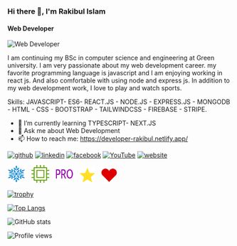 ### Hi there 👋, I'm Rakibul Islam
#### Web Developer
![Web Developer](https://media-exp2.licdn.com/dms/image/C5616AQEX6wNIkSUTyw/profile-displaybackgroundimage-shrink_350_1400/0/1654704662868?e=1661990400&v=beta&t=qPyZPL55zJnmtT_4JoADf8VntMlQf-I2NtnBNXmVMiI)

I am continuing my BSc in computer science and engineering at Green
university. I am very passionate about my web development career. my favorite programming language is javascript and I am enjoying working in react js. And also comfortable with using node and express js. In addition to my web development work, I love to play and watch sports.

Skills: JAVASCRIPT- ES6- REACT.JS - NODE.JS - EXPRESS.JS - MONGODB - HTML - CSS - BOOTSTRAP - TAILWINDCSS - FIREBASE - STRIPE.

- 🌱 I’m currently learning TYPESCRIPT- NEXT.JS 
- 💬 Ask me about Web Development 
- 📫 How to reach me: https://developer-rakibul.netlify.app/ 


[<img src='https://cdn.jsdelivr.net/npm/simple-icons@3.0.1/icons/github.svg' alt='github' height='40'>](https://github.com/rakibulislamrabby)  [<img src='https://cdn.jsdelivr.net/npm/simple-icons@3.0.1/icons/linkedin.svg' alt='linkedin' height='40'>](https://www.linkedin.com/in/https://www.linkedin.com/in/mdrakibulislam6//)  [<img src='https://cdn.jsdelivr.net/npm/simple-icons@3.0.1/icons/facebook.svg' alt='facebook' height='40'>](https://www.facebook.com/https://www.facebook.com/rakibulislam.rabby.2/)  [<img src='https://cdn.jsdelivr.net/npm/simple-icons@3.0.1/icons/youtube.svg' alt='YouTube' height='40'>](https://www.youtube.com/channel/https://www.youtube.com/c/RABBY360R)  [<img src='https://cdn.jsdelivr.net/npm/simple-icons@3.0.1/icons/icloud.svg' alt='website' height='40'>](https://developer-rakibul.netlify.app/)  

<a href='https://archiveprogram.github.com/'><img src='https://raw.githubusercontent.com/acervenky/animated-github-badges/master/assets/acbadge.gif' width='40' height='40'></a> <a href='https://docs.github.com/en/developers'><img src='https://raw.githubusercontent.com/acervenky/animated-github-badges/master/assets/devbadge.gif' width='40' height='40'></a> <a href='https://github.com/pricing'><img src='https://raw.githubusercontent.com/acervenky/animated-github-badges/master/assets/pro.gif' width='40' height='40'></a> <a href='https://stars.github.com/'><img src='https://raw.githubusercontent.com/acervenky/animated-github-badges/master/assets/starbadge.gif' width='35' height='35'></a> <a href='https://docs.github.com/en/github/supporting-the-open-source-community-with-github-sponsors'><img src='https://raw.githubusercontent.com/acervenky/animated-github-badges/master/assets/sponsorbadge.gif' width='35' height='35'></a> 

[![trophy](https://github-profile-trophy.vercel.app/?username=rakibulislamrabby)](https://github.com/ryo-ma/github-profile-trophy)

[![Top Langs](https://github-readme-stats.vercel.app/api/top-langs/?username=rakibulislamrabby)](https://github.com/anuraghazra/github-readme-stats)

![GitHub stats](https://github-readme-stats.vercel.app/api?username=rakibulislamrabby&show_icons=true&count_private=true)  

![Profile views](https://gpvc.arturio.dev/rakibulislamrabby)  
